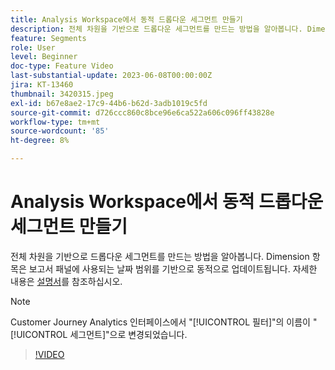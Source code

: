 ```yaml
---
title: Analysis Workspace에서 동적 드롭다운 세그먼트 만들기
description: 전체 차원을 기반으로 드롭다운 세그먼트를 만드는 방법을 알아봅니다. Dimension 항목은 보고서 패널에 사용되는 날짜 범위를 기반으로 동적으로 업데이트됩니다.
feature: Segments
role: User
level: Beginner
doc-type: Feature Video
last-substantial-update: 2023-06-08T00:00:00Z
jira: KT-13460
thumbnail: 3420315.jpeg
exl-id: b67e8ae2-17c9-44b6-b62d-3adb1019c5fd
source-git-commit: d726ccc860c8bce96e6ca522a606c096ff43828e
workflow-type: tm+mt
source-wordcount: '85'
ht-degree: 8%

---
```


# Analysis Workspace에서 동적 드롭다운 세그먼트 만들기

전체 차원을 기반으로 드롭다운 세그먼트를 만드는 방법을 알아봅니다. Dimension 항목은 보고서 패널에 사용되는 날짜 범위를 기반으로 동적으로 업데이트됩니다. 자세한 내용은 [설명서](https://experienceleague.adobe.com/ko/docs/analytics-platform/using/cja-components/cja-segments/create-filters)를 참조하십시오.

>[!NOTE]
>
> Customer Journey Analytics 인터페이스에서 &quot;[!UICONTROL 필터]&quot;의 이름이 &quot;[!UICONTROL 세그먼트]&quot;으로 변경되었습니다.

>[!VIDEO](https://video.tv.adobe.com/v/3420315/?learn=on)
